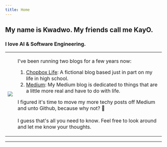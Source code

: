 ```yaml
---
title: Home
---
```


## My name is Kwadwo. My friends call me KayO.  
### I love AI & Software Engineering.  

<table>
<tr>
<td>

<img src="https://avatars.githubusercontent.com/u/18174012?v=4" />

</td>
<td>

I've been running two blogs for a few years now:
<ol>
    <li><a href="https://chopboxlife.com/">Chopbox Life</a>: A fictional blog based just in part on my life in high school.</li>
    <li><a href="https://medium.com/@kayogh">Medium</a>: My Medium blog is dedicated to things that are a little more real and have to do with life.</li>
</ol>

I figured it's time to move my more techy posts off Medium and unto Github, because why not? 🤷
<br/>
<br/>
I guess that's all you need to know. Feel free to look around and let me know your thoughts.

</td>
</tr>
</table>

---
